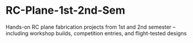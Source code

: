 # RC-Plane-1st-2nd-Sem
Hands-on RC plane fabrication projects from 1st and 2nd semester – including workshop builds, competition entries, and flight-tested designs
